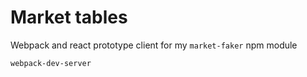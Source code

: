 # Market tables

Webpack and react prototype client for my `market-faker` npm module

```
webpack-dev-server
```
